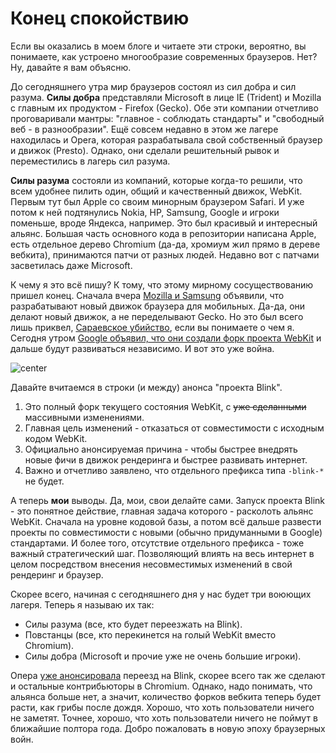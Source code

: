 # Конец спокойствию

Если вы оказались в моем блоге и читаете эти строки, вероятно, вы понимаете, как устроено многообразие современных браузеров. Нет? Ну, давайте я вам объясню.

До сегодняшнего утра мир браузеров состоял из сил добра и сил разума. **Силы добра** представляли Microsoft в лице IE (Trident) и Mozilla с главным их продуктом - Firefox (Gecko). Обе эти компании отчетливо проговаривали мантры: "главное - соблюдать стандарты" и "свободный веб - в разнообразии". Ещё совсем недавно в этом же лагере находилась и Opera, которая разрабатывала свой собственный браузер и движок (Presto). Однако, они сделали решительный рывок и переместились в лагерь сил разума.

**Силы разума** состояли из компаний, которые когда-то решили, что всем удобнее пилить один, общий и качественный движок, WebKit. Первым тут был Apple со своим минорным браузером Safari. И уже потом к ней подтянулись Nokia, HP, Samsung, Google и игроки поменьше, вроде Яндекса, например. Это был красивый и интересный альянс. Большая часть основного кода в репозитории написана Apple, есть отдельное дерево Chromium (да-да, хромиум жил прямо в дереве вебкита), принимаются патчи от разных людей. Недавно вот с патчами засветилась даже Microsoft.

К чему я это всё пишу? К тому, что этому мирному сосуществованию пришел конец. Сначала вчера [Mozilla и Samsung](https://blog.mozilla.org/blog/2013/04/03/mozilla-and-samsung-collaborate-on-next-generation-web-browser-engine/) объявили, что разрабатывают новый движок браузера для мобильных. Да-да, они делают новый движок, а не переделывают Gecko. Но это был всего лишь приквел, [Сараевское убийство](http://ru.wikipedia.org/wiki/%D0%A1%D0%B0%D1%80%D0%B0%D0%B5%D0%B2%D1%81%D0%BA%D0%BE%D0%B5_%D1%83%D0%B1%D0%B8%D0%B9%D1%81%D1%82%D0%B2%D0%BE), если вы понимаете о чем я. Сегодня утром [Google объявил, что они создали форк проекта WebKit](http://blog.chromium.org/2013/04/blink-rendering-engine-for-chromium.html) и дальше будут развиваться независимо. И вот это уже война.

![center](http://img-fotki.yandex.ru/get/6435/9320383.8/0_897ad_95a716ee_L.jpg)

Давайте вчитаемся в строки (и между) анонса "проекта Blink".

1. Это полный форк текущего состояния WebKit, с ~~уже сделанными~~ массивными изменениями.
2. Главная цель изменений - отказаться от совместимости с исходным кодом WebKit.
3. Официально анонсируемая причина - чтобы быстрее внедрять новые фичи в движок рендеринга и быстрее развивать интернет.
4. Важно и отчетливо заявлено, что отдельного префикса типа `-blink-*` не будет.

А теперь **мои** выводы. Да, мои, свои делайте сами.
Запуск проекта Blink - это понятное действие, главная задача которого - расколоть альянс WebKit. Сначала на уровне кодовой базы, а потом всё дальше развести проекты по совместимости с новыми (обычно придуманными в Google) стандартами. И более того, отсутствие отдельного префикса - тоже важный стратегический шаг. Позволяющий влиять на весь интернет в целом посредством внесения несовместимых изменений в свой рендеринг и браузер.

Скорее всего, начиная с сегодняшнего дня у нас будет три воюющих лагеря. Теперь я называю их так:

* Силы разума (все, кто будет переезжать на Blink).
* Повстанцы (все, кто перекинется на голый WebKit вместо Chromium).
* Силы добра (Microsoft и прочие уже не очень большие игроки).

Опера [уже анонсировала](http://www.brucelawson.co.uk/2013/hello-blink/) переезд на Blink, скорее всего так же сделают и остальные контрибьюторы в Chromium. Однако, надо понимать, что альянса больше нет, а значит, количество форков вебкита теперь будет расти, как грибы после дождя. Хорошо, что хоть пользователи ничего не заметят. Точнее, хорошо, что хоть пользователи ничего не поймут в ближайшие полтора года. Добро пожаловать в новую эпоху браузерных войн.
